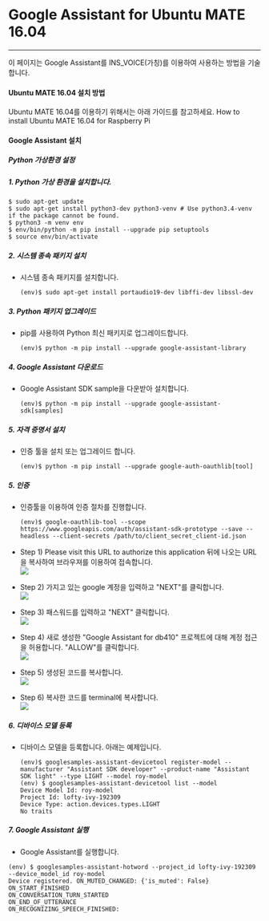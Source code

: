 # Google Assistant for Ubuntu MATE 16.04

---
이 페이지는 Google Assistant를 INS\_VOICE\(가칭\)를 이용하여 사용하는 방법을 기술합니다.

#### Ubuntu MATE 16.04 설치 방법
Ubuntu MATE 16.04를 이용하기 위해서는 아래 가이드를 참고하세요.
How to install Ubuntu MATE 16.04 for Raspberry Pi


#### Google Assistant 설치

##### Python 가상환경 설정

##### 1. Python 가상 환경을 설치합니다.

```
$ sudo apt-get update
$ sudo apt-get install python3-dev python3-venv # Use python3.4-venv if the package cannot be found.
$ python3 -m venv env
$ env/bin/python -m pip install --upgrade pip setuptools
$ source env/bin/activate
```

##### 2. 시스템 종속 패키지 설치

* 시스템 종속 패키지를 설치합니다.
  ```
  (env)$ sudo apt-get install portaudio19-dev libffi-dev libssl-dev
  ```

##### 3. Python 패키지 업그레이드

* pip를 사용하여 Python 최신 패키지로 업그레이드합니다.
  ```
  (env)$ python -m pip install --upgrade google-assistant-library
  ```

##### 4. Google Assistant 다운로드

* Google Assistant SDK sample을 다운받아 설치합니다.
  ```
  (env)$ python -m pip install --upgrade google-assistant-sdk[samples]
  ```

##### 5. 자격 증명서 설치

* 인증 툴을 설치 또는 업그레이드 합니다.
  ```
  (env)$ python -m pip install --upgrade google-auth-oauthlib[tool]
  ```

##### 5. 인증

* 인증툴을 이용하여 인증 절차를 진행합니다.

  ```
  (env)$ google-oauthlib-tool --scope https://www.googleapis.com/auth/assistant-sdk-prototype --save --headless --client-secrets /path/to/client_secret_client-id.json
  ```

* Step 1\) Please visit this URL to authorize this application 뒤에 나오는 URL을 복사하여 브라우져를 이용하여 접속합니다.  
  ![](/assets/rpi3_raspbian_google_assistant_step_1.jpg)

* Step 2\) 가지고 있는 google 계정을 입력하고 "NEXT"를 클릭합니다.  
  ![](/assets/dragonBoard_google_assistant_step_2.png)

* Step 3\) 패스워드를 입력하고 "NEXT" 클릭합니다.  
  ![](/assets/dragonBoard_google_assistant_step_3.png)

* Step 4\) 새로 생성한 "Google Assistant for db410" 프로젝트에 대해 계정 접근을 허용합니다. "ALLOW"를 클릭합니다.  
  ![](/assets/dragonBoard_google_assistant_step_4.png)

* Step 5\) 생성된 코드를 복사합니다.  
  ![](/assets/dragonBoard_google_assistant_step_5.png)

* Step 6\) 복사한 코드를 terminal에 복사합니다.  
  ![](/assets/rpi3_raspbian_google_assistant_step_2.jpg)

##### 6. 디바이스 모델 등록

* 디바이스 모델을 등록합니다. 아래는 예제입니다.
  ```
  (env)$ googlesamples-assistant-devicetool register-model --manufacturer "Assistant SDK developer" --product-name "Assistant SDK light" --type LIGHT --model roy-model
  (env) $ googlesamples-assistant-devicetool list --model 
  Device Model Id: roy-model 
  Project Id: lofty-ivy-192309 
  Device Type: action.devices.types.LIGHT 
  No traits
  ```

##### 7. Google Assistant 실행

* Google Assistant를 실행합니다.
```
(env) $ googlesamples-assistant-hotword --project_id lofty-ivy-192309 --device_model_id roy-model
Device registered. ON_MUTED_CHANGED: {'is_muted': False} 
ON_START_FINISHED
ON_CONVERSATION_TURN_STARTED 
ON_END_OF_UTTERANCE 
ON_RECOGNIZING_SPEECH_FINISHED:
```



